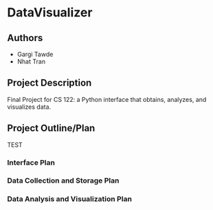 # DataVisualizer
## Authors
- Gargi Tawde
- Nhat Tran
## Project Description
Final Project for CS 122: a Python interface that obtains, analyzes, and visualizes data.
## Project Outline/Plan
TEST
### Interface Plan
### Data Collection and Storage Plan
### Data Analysis and Visualization Plan

